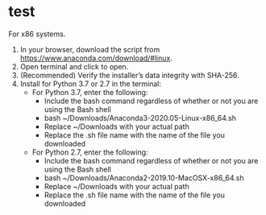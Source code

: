 # test

For x86 systems.
1. In your browser, download the script from https://www.anaconda.com/download/#linux.
2. Open terminal and click to open.
3. (Recommended) Verify the installer’s data integrity with SHA-256.
4. Install for Python 3.7 or 2.7 in the terminal:
   - For Python 3.7, enter the following:
     - Include the bash command regardless of whether or not you are using the Bash shell
     - bash ~/Downloads/Anaconda3-2020.05-Linux-x86_64.sh
     - Replace ~/Downloads with your actual path
     - Replace the .sh file name with the name of the file you downloaded
   - For Python 2.7, enter the following:
     - Include the bash command regardless of whether or not you are using the Bash shell
     - bash ~/Downloads/Anaconda2-2019.10-MacOSX-x86_64.sh
     - Replace ~/Downloads with your actual path
     - Replace the .sh file name with the name of the file you downloaded
